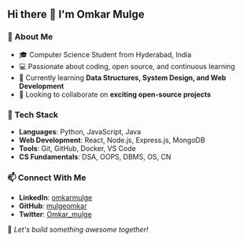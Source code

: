 ## Hi there 👋 I'm Omkar Mulge

### 🚀 About Me
- 🎓 Computer Science Student from Hyderabad, India
- 💻 Passionate about coding, open source, and continuous learning
- 🌱 Currently learning **Data Structures, System Design, and Web Development**
- 👯 Looking to collaborate on **exciting open-source projects**

### 🔧 Tech Stack
- **Languages**: Python, JavaScript, Java
- **Web Development**: React, Node.js, Express.js, MongoDB
- **Tools**: Git, GitHub, Docker, VS Code
- **CS Fundamentals**: DSA, OOPS, DBMS, OS, CN


### 📫 Connect With Me
- **LinkedIn**: [omkarmulge](https://linkedin.com/in/omkarmulge)
- **GitHub**: [mulgeomkar](https://github.com/mulgeomkar)
- **Twitter**: [Omkar_mulge](https://twitter.com/Omkar_mulge)

🚀 _Let's build something awesome together!_
